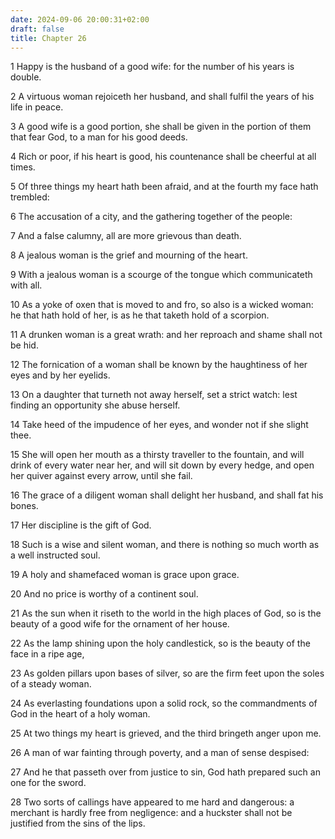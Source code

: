 ```yaml
---
date: 2024-09-06 20:00:31+02:00
draft: false
title: Chapter 26
---
```




1 Happy is the husband of a good wife: for the number of his years is double.

2 A virtuous woman rejoiceth her husband, and shall fulfil the years of his life in peace.

3 A good wife is a good portion, she shall be given in the portion of them that fear God, to a man for his good deeds.

4 Rich or poor, if his heart is good, his countenance shall be cheerful at all times.

5 Of three things my heart hath been afraid, and at the fourth my face hath trembled:

6 The accusation of a city, and the gathering together of the people:

7 And a false calumny, all are more grievous than death.

8 A jealous woman is the grief and mourning of the heart.

9 With a jealous woman is a scourge of the tongue which communicateth with all.

10 As a yoke of oxen that is moved to and fro, so also is a wicked woman: he that hath hold of her, is as he that taketh hold of a scorpion.

11 A drunken woman is a great wrath: and her reproach and shame shall not be hid.

12 The fornication of a woman shall be known by the haughtiness of her eyes and by her eyelids.

13 On a daughter that turneth not away herself, set a strict watch: lest finding an opportunity she abuse herself.

14 Take heed of the impudence of her eyes, and wonder not if she slight thee.

15 She will open her mouth as a thirsty traveller to the fountain, and will drink of every water near her, and will sit down by every hedge, and open her quiver against every arrow, until she fail.

16 The grace of a diligent woman shall delight her husband, and shall fat his bones.

17 Her discipline is the gift of God.

18 Such is a wise and silent woman, and there is nothing so much worth as a well instructed soul.

19 A holy and shamefaced woman is grace upon grace.

20 And no price is worthy of a continent soul.

21 As the sun when it riseth to the world in the high places of God, so is the beauty of a good wife for the ornament of her house.

22 As the lamp shining upon the holy candlestick, so is the beauty of the face in a ripe age,

23 As golden pillars upon bases of silver, so are the firm feet upon the soles of a steady woman.

24 As everlasting foundations upon a solid rock, so the commandments of God in the heart of a holy woman.

25 At two things my heart is grieved, and the third bringeth anger upon me.

26 A man of war fainting through poverty, and a man of sense despised:

27 And he that passeth over from justice to sin, God hath prepared such an one for the sword.

28 Two sorts of callings have appeared to me hard and dangerous: a merchant is hardly free from negligence: and a huckster shall not be justified from the sins of the lips.

